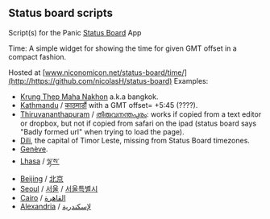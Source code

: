 ## Status board scripts

Script(s) for the Panic [Status Board](http://www.panic.com/statusboard/) App

Time: A simple widget for showing the time for given GMT offset in a compact fashion.

Hosted at [www.niconomicon.net/status-board/time/](http://https://github.com/nicolasH/status-board)
Examples:

 - [Krung Thep Maha Nakhon](http://www.niconomicon.net/status-board/time/?Krung%20Thep%20Maha%20Nakhon&420) a.k.a bangkok.
 - [Kathmandu](http://www.niconomicon.net/status-board/time/?Kathmandu&345) / [काठमाडौं](http://www.niconomicon.net/status-board/time/?%E0%A4%95%E0%A4%BE%E0%A4%A0%E0%A4%AE%E0%A4%BE%E0%A4%A1%E0%A5%8C%E0%A4%82&345) with a GMT offset= +5:45 (????).
 - [Thiruvananthapuram](http://www.niconomicon.net/status-board/time/Thiruvananthapuram?&330) / [തിരുവനന്തപുരം](http://www.niconomicon.net/status-board/time/?%E0%B4%A4%E0%B4%BF%E0%B4%B0%E0%B5%81%E0%B4%B5%E0%B4%A8%E0%B4%A8%E0%B5%8D%E0%B4%A4%E0%B4%AA%E0%B5%81%E0%B4%B0%E0%B4%82&330): works if copied from a text editor or dropbox, but not if copied from safari on the ipad (status board says "Badly formed url" when trying to load the page).
 - [Dili](http://www.niconomicon.net/status-board/time/?Dili&540), the capital of Timor Leste, missing from Status Board timezones.
 - [Genève](http://www.niconomicon.net/status-board/time/?Gen%C3%A8ve&120).
 - [Lhasa](http://www.niconomicon.net/status-board/time/?%E0%BD%A3%E0%BE%B7%E0%BC%8B%E0%BD%A6%E0%BC%8B&480) / [ལྷ་ས་](http://www.niconomicon.net/status-board/time/?%E0%BD%A3%E0%BE%B7%E0%BC%8B%E0%BD%A6%E0%BC%8B&480)
 - [Beijing](http://www.niconomicon.net/status-board/time/?Beijing&480) / [北京](http://www.niconomicon.net/status-board/time/?%E5%8C%97%E4%BA%AC&480)
 - [Seoul](http://www.niconomicon.net/status-board/time/?Seoul&540) / [서울](http://www.niconomicon.net/status-board/time/?%EC%84%9C%EC%9A%B8&540) / [서울특별시](http://www.niconomicon.net/status-board/time/?%EC%84%9C%EC%9A%B8%ED%8A%B9%EB%B3%84%EC%8B%9C&540)
 - [Cairo](http://www.niconomicon.net/status-board/time/?Cairo&120) / [القاهرة](http://www.niconomicon.net/status-board/time/?%D8%A7%D9%84%D9%82%D8%A7%D9%87%D8%B1&120)
 - [Alexandria](http://www.niconomicon.net/status-board/time/?Alexandria&120) / [لإسكندرية](http://www.niconomicon.net/status-board/time/?%D9%84%D8%A5%D8%B3%D9%83%D9%86%D8%AF%D8%B1%D9%8A&120)

